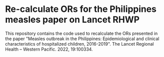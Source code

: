 # Re-calculate ORs for the Philippines measles paper on Lancet RHWP
This repository contains the code used to recalculate the ORs presented in the paper "Measles outbreak in the Philippines: Epidemiological and clinical characteristics of hospitalized children, 2016-2019". The Lancet Regional Health – Western Pacific. 2022, 19:100334.
